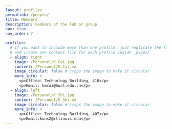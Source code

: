 ```yaml
---
layout: profiles
permalink: /people/
title: Members
description: members of the lab or group
nav: true
nav_order: 7

profiles:
  # if you want to include more than one profile, just replicate the following block
  # and create one content file for each profile inside _pages/
  - align: right
    image: /Personel/K_Cai.jpg
    content: /Personel/K_Cai.md
    image_circular: false # crops the image to make it circular
    more_info: >
      <p>Office: Technology Building, 410</p>
      <p>Email: kmcai@hust.edu.cn</p>
  - align: left
    image: /Personel/K_Shi.jpg
    content: /Personel/K_Shi.md
    image_circular: false # crops the image to make it circular
    more_info: >
      <p>Office: Technology Building, 407</p>
      <p>Email:kuns2@illinois.edu</p>
---
```

